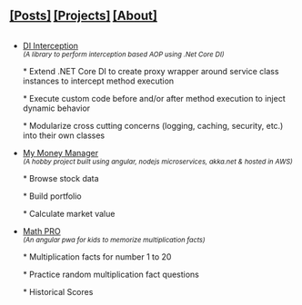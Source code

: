 <h2 style="display: inline-block"><a href="/posts">[Posts]</a></h2>
<h2 style="display: inline-block"><a href="/projects">[Projects]</a></h2>
<h2 style="display: inline-block"><a href="/about">[About]</a></h2>
<ul>
  <li>
    <a href="https://github.com/hitenpatel01/DependencyInjection.Interception/blob/master/README.md" target="_blank">DI Interception</a>
    <small style="display: block; font-style: italic">
        (A library to perform interception based AOP using .Net Core DI)
      </small>
    <p class="p-item">* Extend .NET Core DI to create proxy wrapper around service class instances to intercept method execution</p>
    <p class="p-item">* Execute custom code before and/or after method execution to inject dynamic behavior</p>
    <p class="p-item">* Modularize cross cutting concerns (logging, caching, security, etc.) into their own classes</p>
  </li>
  <li>
    <a href="https://m3.hitenpatel.net" target="_blank">My Money Manager</a>
    <small style="display: block; font-style: italic">
        (A hobby project built using angular, nodejs microservices, akka.net & hosted in AWS)
      </small>
    <p class="p-item">* Browse stock data</p>
    <p class="p-item">* Build portfolio</p>
    <p class="p-item">* Calculate market value</p>
  </li>
  <li>
    <a href="https://mathpro.hitenpatel.net" target="_blank">Math PRO</a>
    <small style="display: block; font-style: italic">
        (An angular pwa for kids to memorize multiplication facts)
      </small>
    <p class="p-item">* Multiplication facts for number 1 to 20</p>
    <p class="p-item">* Practice random multiplication fact questions</p>
    <p class="p-item">* Historical Scores</p>
  </li>
</ul>
